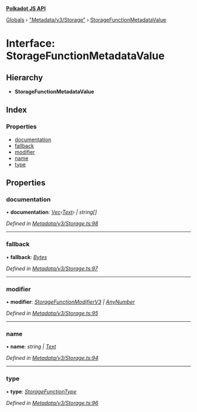 **[Polkadot JS API](../README.md)**

[Globals](../globals.md) › [&quot;Metadata/v3/Storage&quot;](../modules/_metadata_v3_storage_.md) › [StorageFunctionMetadataValue](_metadata_v3_storage_.storagefunctionmetadatavalue.md)

# Interface: StorageFunctionMetadataValue

## Hierarchy

* **StorageFunctionMetadataValue**

## Index

### Properties

* [documentation](_metadata_v3_storage_.storagefunctionmetadatavalue.md#documentation)
* [fallback](_metadata_v3_storage_.storagefunctionmetadatavalue.md#fallback)
* [modifier](_metadata_v3_storage_.storagefunctionmetadatavalue.md#modifier)
* [name](_metadata_v3_storage_.storagefunctionmetadatavalue.md#name)
* [type](_metadata_v3_storage_.storagefunctionmetadatavalue.md#type)

## Properties

###  documentation

• **documentation**: *[Vec](../classes/_codec_vec_.vec.md)‹[Text](../classes/_primitive_text_.text.md)› | string[]*

*Defined in [Metadata/v3/Storage.ts:98](https://github.com/polkadot-js/api/blob/134c4b6/packages/types/src/Metadata/v3/Storage.ts#L98)*

___

###  fallback

• **fallback**: *[Bytes](../classes/_primitive_bytes_.bytes.md)*

*Defined in [Metadata/v3/Storage.ts:97](https://github.com/polkadot-js/api/blob/134c4b6/packages/types/src/Metadata/v3/Storage.ts#L97)*

___

###  modifier

• **modifier**: *[StorageFunctionModifierV3](_interfaceregistry_.interfaceregistry.md#storagefunctionmodifierv3) | [AnyNumber](../modules/_types_.md#anynumber)*

*Defined in [Metadata/v3/Storage.ts:95](https://github.com/polkadot-js/api/blob/134c4b6/packages/types/src/Metadata/v3/Storage.ts#L95)*

___

###  name

• **name**: *string | [Text](../classes/_primitive_text_.text.md)*

*Defined in [Metadata/v3/Storage.ts:94](https://github.com/polkadot-js/api/blob/134c4b6/packages/types/src/Metadata/v3/Storage.ts#L94)*

___

###  type

• **type**: *[StorageFunctionType](../classes/_metadata_v3_storage_.storagefunctiontype.md)*

*Defined in [Metadata/v3/Storage.ts:96](https://github.com/polkadot-js/api/blob/134c4b6/packages/types/src/Metadata/v3/Storage.ts#L96)*